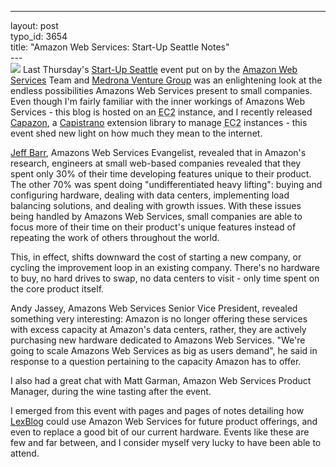 ------------------------------------------------------------------------

layout: post\
typo\_id: 3654\
title: "Amazon Web Services: Start-Up Seattle Notes"\
---\
![](http://aws.typepad.com/aws_logo.gif) Last Thursday's [Start-Up
Seattle](http://aws.amazon.com/startupseattle) event put on by the
[Amazon Web Services](http://aws.amazon.com/) Team and [Medrona Venture
Group](http://www.madrona.com/) was an enlightening look at the endless
possibilities Amazons Web Services present to small companies. Even
though I'm fairly familiar with the inner workings of Amazons Web
Services - this blog is hosted on an
<abbr title="Elastic Compute Cloud">EC2</abbr> instance, and I recently
released [Capazon](http://capazon.rubyforge.org/), a
[Capistrano](http://www.capify.org/) extension library to manage
<abbr title="Elastic Compute Cloud">EC2</abbr> instances - this event
shed new light on how much they mean to the internet.

[Jeff Barr](http://www.jeff-barr.com/), Amazons Web Services Evangelist,
revealed that in Amazon's research, engineers at small web-based
companies revealed that they spent only 30% of their time developing
features unique to their product. The other 70% was spent doing
"undifferentiated heavy lifting": buying and configuring hardware,
dealing with data centers, implementing load balancing solutions, and
dealing with growth issues. With these issues being handled by Amazons
Web Services, small companies are able to focus more of their time on
their product's unique features instead of repeating the work of others
throughout the world.

This, in effect, shifts downward the cost of starting a new company, or
cycling the improvement loop in an existing company. There's no hardware
to buy, no hard drives to swap, no data centers to visit - only time
spent on the core product itself.

Andy Jassey, Amazons Web Services Senior Vice President, revealed
something very interesting: Amazon is no longer offering these services
with excess capacity at Amazon's data centers, rather, they are actively
purchasing new hardware dedicated to Amazons Web Services. "We're going
to scale Amazons Web Services as big as users demand", he said in
response to a question pertaining to the capacity Amazon has to offer.

I also had a great chat with Matt Garman, Amazon Web Services Product
Manager, during the wine tasting after the event.

I emerged from this event with pages and pages of notes detailing how
[LexBlog](http://www.lexblog.com/) could use Amazon Web Services for
future product offerings, and even to replace a good bit of our current
hardware. Events like these are few and far between, and I consider
myself very lucky to have been able to attend.
